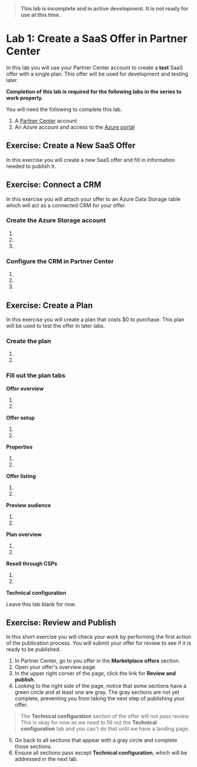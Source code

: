 > **This lab is incomplete and in active development. It is not ready for use at this time.**

# Lab 1: Create a SaaS Offer in Partner Center

In this lab you will use your Partner Center account to create a **test** SaaS offer with a single plan. This offer will be used for development and testing later.

**Completion of this lab is required for the following labs in the series to work properly.**

You will need the following to complete this lab.

1. A [Partner Center](https://partner.microsoft.com/en-us/dashboard) account
1. An Azure account and access to the [Azure portal](https://portal.azure.com/)

## Exercise: Create a New SaaS Offer

In this exercise you will create a new SaaS offer and fill in information needed to publish it.

## Exercise: Connect a CRM

In this exercise you will attach your offer to an Azure Data Storage table which will act as a connected CRM for your offer.

### Create the Azure Storage account

1.
1.
1.

### Configure the CRM in Partner Center

1.
1.
1.

## Exercise: Create a Plan

In this exercise you will create a plan that costs $0 to purchase. This plan will be used to test the offer in later labs.

### Create the plan

1.
1.

### Fill out the plan tabs

**Offer overview**

1.
1.

**Offer setup**

1.
1.

**Properties**

1.
1.

**Offer listing**

1.
1.

**Preview audience**

1.
1.

**Plan overview**

1.
1.

**Resell through CSPs**

1.
1.

**Technical configuration**

Leave this tab blank for now.

## Exercise: Review and Publish

In this short exercise you will check your work by performing the first action of the publication process. You will submit your offer for review to see if it is ready to be published.

1. In Partner Center, go to you offer in the **Marketplace offers** section.
2. Open your offer's overview page.
3. In the upper right corner of the page, click the link for **Review and publish**.
4. Looking to the right side of the page, notice that some sections have a green circle and at least one are gray. The gray sections are not yet complete, preventing you from taking the next step of publishing your offer.

> The **Technical configuration** section of the offer will not pass review. This is okay for now as we need to fill out the **Technical configuration** tab and you can't do that until we have a landing page.

5. Go back to all sections that appear with a gray circle and complete those sections.
6. Ensure all sections pass except **Technical configuration**, which will be addressed in the next lab.





